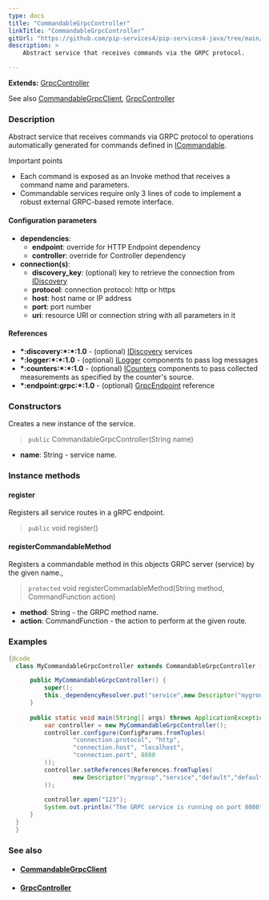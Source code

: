 ```yaml
---
type: docs
title: "CommandableGrpcController"
linkTitle: "CommandableGrpcController"
gitUrl: "https://github.com/pip-services4/pip-services4-java/tree/main/pip-services4-grpc-java"
description: > 
    Abstract service that receives commands via the GRPC protocol.

---
```


**Extends:** [GrpcController](../../controllers/grpc_controller)

See also [CommandableGrpcClient](../../clients/commandable_grpc_client), 
[GrpcController](../grpc_controller)

### Description

Abstract service that receives commands via GRPC protocol
to operations automatically generated for commands defined in [ICommandable](../../../rpc/commands/icommandable).

Important points

- Each command is exposed as an Invoke method that receives a command name and parameters.
- Commandable services require only 3 lines of code to implement a robust external
GRPC-based remote interface.

#### Configuration parameters

- **dependencies**:    
    - **endpoint**: override for HTTP Endpoint dependency    
    - **controller**: override for Controller dependency    
- **connection(s)**:    
    - **discovery_key**: (optional) key to retrieve the connection from [IDiscovery](../../../config/connect/idiscovery)    
    - **protocol**: connection protocol: http or https    
    - **host**: host name or IP address    
    - **port**: port number    
    - **uri**: resource URI or connection string with all parameters in it    

#### References
- **\*:discovery:\*:\*:1.0** - (optional) [IDiscovery](../../../config/connect/idiscovery) services
- **\*:logger:\*:\*:1.0** - (optional) [ILogger](../../../observability/log/ilogger) components to pass log messages
- **\*:counters:\*:\*:1.0** - (optional) [ICounters](../../../observability/count/icounters) components to pass collected measurements as specified by the counter's source.
- **\*:endpoint:grpc:*:1.0** - (optional) [GrpcEndpoint](../grpc_endpoint) reference

### Constructors

Creates a new instance of the service.

> `public` CommandableGrpcController(String name)

- **name**: String - service name.


### Instance methods

#### register
Registers all service routes in a gRPC endpoint.

> `public` void register()

#### registerCommandableMethod
Registers a commandable method in this objects GRPC server (service) by the given name.,

> `protected` void registerCommadableMethod(String method, CommandFunction action)

- **method**: String - the GRPC method name.
- **action**: CommandFunction - the action to perform at the given route.


### Examples

```java
{@code
  class MyCommandableGrpcController extends CommandableGrpcController {

      public MyCommandableGrpcController() {
          super();
          this._dependencyResolver.put("service",new Descriptor("mygroup","service","*","*","1.0"));
      }
 
      public static void main(String[] args) throws ApplicationException {
          var controller = new MyCommandableGrpcController();
          controller.configure(ConfigParams.fromTuples(
                  "connection.protocol", "http",
                  "connection.host", "localhost",
                  "connection.port", 8080
          ));
          controller.setReferences(References.fromTuples(
                  new Descriptor("mygroup","service","default","default","1.0"), service
          ));
 
          controller.open("123");
          System.out.println("The GRPC service is running on port 8080");
      }
  }
  }
```


### See also
- #### [CommandableGrpcClient](../../clients/commandable_grpc_client)
- #### [GrpcController](../grpc_service)

 

